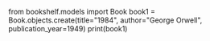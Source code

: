 from bookshelf.models import Book
book1 = Book.objects.create(title="1984", author="George Orwell", publication_year=1949)
print(book1)
